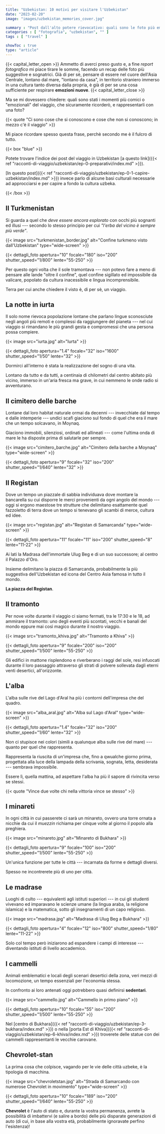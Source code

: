 ```yaml
---
title: "Uzbekistan: 10 motivi per visitare l'Uzbekistan"
date: "2023-02-20"
image: "images/uzbekistan_memories_cover.jpg"

summary : "Post dall'alto potere rievocativo: quali sono le foto più emblematiche o i momenti più carichi dal punto emotivo del viaggio? In questo elenco di foto cerco una risposta."
categories : [ "fotografia", "uzbekistan", "" ]
tags : [ "travel" ]

showToc : true
type: "article"
---
```


{{< capital_letter_open >}}
Ammetto di averci preso gusto e, a fine _report fotografico_ mi piace tirare le somme, facendo un recap delle foto più suggestive e sognatrici.
Già di per sè, pensare di essere nel cuore dell'Asia Centrale, lontano dal mare, "lontano da casa", in territorio straniero immerso in una cultura tanto diversa dalla propria, è già di per se una cosa sufficiente per respirare **emozioni nuove**.
{{< capital_letter_close >}}

Ma se mi dovessero chiedere: quali sono stati i momenti più comici o "emozionali" del viaggio, che sicuramente ricorderò, e rappresentarli con una foto?

{{< quote "Ci sono cose che si conoscono e cose che non si conoscono; in mezzo c'è il viaggio" >}}

Mi piace ricordare spesso questa frase, perchè secondo me è il fulcro di tutto.

{{< box "blue" >}}

Potete trovare l'indice dei post del viaggio in Uzbekistan [a questo link]({{< ref "racconti-di-viaggio/uzbekistan/ep-0-preparativi/index.md" >}}).

[In questo post]({{< ref "racconti-di-viaggio/uzbekistan/ep-0-1-capire-uzbekistan/index.md" >}}) invece parlo di alcune basi culturali necessarie ad approcciarsi e per capire a fondo la cultura uzbeka.

{{< /box >}}

## Il Turkmenistan

Si guarda a quel che _deve essere ancora esplorato_ con occhi più sognanti ed illusi --- secondo lo stesso principio per cui _"l'erba del vicino è sempre più verde"_.

{{< image src="turkmenistan_border.jpg" alt="Confine turkmeno visto dall'Uzbekistan" type="wide-screen" >}}

{{< dettagli_foto apertura="10" focale="180" iso="200" shutter_speed="1/800" lente="55-250" >}}

Per questo ogni volta che il sole tramontava --- non potevo fare a meno di pensare alle lande "oltre il confine", quel confine sigillato ed impossibile da valicare, popolato da cultura inacessibile e lingua incomprensibile.

Terra per cui anche chiedere il visto è, di per sè, un viaggio.

## La notte in iurta

Il solo nome rievoca popolazione lontane che parlano lingue sconosciute negli angoli più remoti e complessi da raggiungere del pianeta --- nel cui viaggio si rimandano le più grandi gesta e compromessi che una persona possa compiere.

{{< image src="iurta.jpg" alt="Iurta" >}}

{{< dettagli_foto apertura="1.4" focale="32" iso="1600" shutter_speed="1/50" lente="32" >}}

Dormirci all'interno è stata la realizzazione del sogno di una vita.

Lontano da tutto e da tutti, a centinaia di chilometri dal centro abitato più vicino, immerso in un'aria fresca ma grave, in cui nemmeno le onde radio si avventurano.

## Il cimitero delle barche

Lontane dal loro habitat naturale ormai da decenni --- invecchiate dal tempo e dalle intemperie --- undici scafi giaciono sul fondo di quel che era il mare che un tempo solcavano, in Moynaq.

Giaciono immobili, silenziosi, ordinati ed allineati --- come l'ultima onda di mare le ha disposte prima di salutarle per sempre.

{{< image src="cimitero_barche.jpg" alt="Cimitero della barche a Moynaq" type="wide-screen" >}}

{{< dettagli_foto apertura="9" focale="32" iso="200" shutter_speed="1/640" lente="32" >}}

## Il Registan

Dove un tempo un piazzale di sabbia individuava dove montare la bancarella su cui disporre le merci provenienti da ogni angolo del mondo --- oggi si ergono maestose tre strutture che delimitano esattamente quel fazzoletto di terra dove un tempo si tenevano gli scambi di merce, cultura ed idee.

{{< image src="registan.jpg" alt="Registan di Samarcanda" type="wide-screen" >}}

{{< dettagli_foto apertura="11" focale="11" iso="200" shutter_speed="8" lente="11-22" >}}

Ai lati la Madrasa dell'immortale Ulug Beg e di un suo successore; al centro il Palazzo d'Oro.

Insieme delimitano la piazza di Samarcanda, probabilmente la più suggestiva dell'Uzbekistan ed icona del Centro Asia famosa in tutto il mondo.

**La piazza del Registan**.

## Il tramonto

Per nove volte durante il viaggio ci siamo fermati, tra le 17:30 e le 18, ad ammirare il tramonto: uno degli eventi più scontati, vecchi e banali del mondo eppure mai così magico durante il nostro viaggio.

{{< image src="tramonto_khiva.jpg" alt="Tramonto a Khiva" >}}

{{< dettagli_foto apertura="9" focale="200" iso="200" shutter_speed="1/500" lente="55-250" >}}

Gli edifici in mattone risplendono e riverberano i raggi del sole, resi infuocati durante il loro passaggio attraverso gli strati di polvere sollevata dagli eterni venti desertici, all'orizzonte.

## L'alba

L'alba sulle rive del Lago d'Aral ha più i contorni dell'impresa che del quadro.

{{< image src="alba_aral.jpg" alt="Alba sul Lago d'Aral" type="wide-screen" >}}

{{< dettagli_foto apertura="1.4" focale="32" iso="200" shutter_speed="1/60" lente="32" >}}

Non ci stupisce nei colori (simili a qualunque alba sulle rive del mare) --- quanto per quel che rappresenta.

Rappresenta la riuscita di un'impresa che, fino a qwualche giorno prima, progettata alla luce della lampada della scrivania, sognata, letta, desiderata --- sembrava impossibile.

Essere lì, quella mattina, ad aspettare l'alba ha più il sapore di rivincita verso se stessi.

{{< quote "Vince due volte chi nella vittoria vince se stesso" >}}

## I minareti

In ogni città in cui passerete ci sarà un minareto, ovvero una torre ornata a nicchie da cui il _muezzin_ richiama per cinque volte al giorno il popolo alla preghiera.

{{< image src="minareto.jpg" alt="Minareto di Bukhara" >}}

{{< dettagli_foto apertura="9" focale="100" iso="200" shutter_speed="1/500" lente="55-250" >}}

Un'unica funzione per tutte le città --- incarnata da forme e dettagli diversi.

Spesso ne incontrerete più di uno per città.

## Le madrase

Luoghi di culto --- equivalenti agli istituti superiori --- in cui gli studenti vivevano ed imparavano le scienze umane (la lingua araba, la religione islamica) e la matematica, sotto gli insegnamenti di un capo religioso.

{{< image src="madrasa.jpg" alt="Madrasa di Ulug Beg a Bukhara" >}}

{{< dettagli_foto apertura="4" focale="12" iso="800" shutter_speed="1/80" lente="11-22" >}}

Solo col tempo però iniziarono ad espandere i campi di interesse --- diventando istituti di livello accademico.

## I cammelli

Animali emblematici e locali degli scenari desertici della zona, veri mezzi di locomozione, un tempo essenziali per l'economia stessa.

In confronto ai loro antenati oggi potrebbero quasi definirsi __sedentari__.

{{< image src="cammello.jpg" alt="Cammello in primo piano" >}}

{{< dettagli_foto apertura="10" focale="55" iso="200" shutter_speed="1/500" lente="55-250" >}}

Nel [centro di Bukhara]({{< ref "racconti-di-viaggio/uzbekistan/ep-3-bukhara/index.md" >}}) o nella [porta Est di Khiva]({{< ref "racconti-di-viaggio/uzbekistan/ep-6-khiva/index.md" >}}) troverete delle statue con dei cammelli rappresentanti le vecchie carovane.

## Chevrolet-stan

La prima cosa che colpisce, vagando per le vie delle città uzbeke, è la tipologia di macchina.

{{< image src="chevroletstan.jpg" alt="Strada di Samarcando con numerose Chevrolet in movimento" type="wide-screen" >}}

{{< dettagli_foto apertura="10" focale="189" iso="200" shutter_speed="1/640" lente="55-250" >}}

__Chevrolet__ è l'auto di stato e, durante la vostra permanenza, avrete la possibilità di imbattervi (e salire a bordo) delle più disparate generazioni di auto (di cui, in base alla vostra età, probabilmente ignoravate perfino l'esistenza)!
